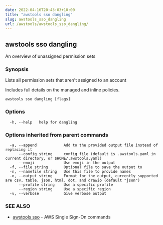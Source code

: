 ```yaml
---
date: 2022-04-16T20:43:03+10:00
title: "awstools sso dangling"
slug: awstools_sso_dangling
url: /awstools/awstools_sso_dangling/
---
```

## awstools sso dangling

An overview of unassigned permission sets

### Synopsis

Lists all permission sets that aren't assigned to an account

Includes full details on the managed and inline policies.

```
awstools sso dangling [flags]
```

### Options

```
  -h, --help   help for dangling
```

### Options inherited from parent commands

```
  -a, --append            Add to the provided output file instead of replacing it
      --config string     config file (default is .awstools.yaml in current directory, or $HOME/.awstools.yaml)
      --emoji             Use emoji in the output
  -f, --file string       Optional file to save the output to
  -n, --namefile string   Use this file to provide names
  -o, --output string     Format for the output, currently supported are csv, table, json, html, dot, and drawio (default "json")
      --profile string    Use a specific profile
      --region string     Use a specific region
  -v, --verbose           Give verbose output
```

### SEE ALSO

* [awstools sso](#awstools-sso)	 - AWS Single Sign-On commands

